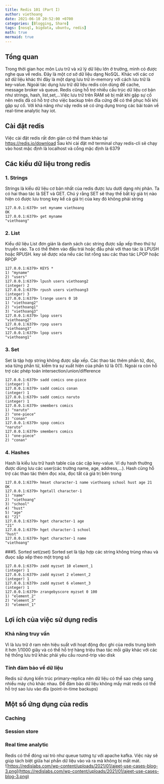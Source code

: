 ```yaml
---
title: Redis 101 (Part I)
author: viethoang
date: 2021-06-10 20:52:00 +0700
categories: [Blogging, Share]
tags: [nosql, bigdata, ubuntu, redis]
math: true
mermaid: true
---
```

## Tổng quan
Trong thời gian học môn Lưu trữ và xử lý dữ liệu lớn ở trường, mình có được nghe qua về redis. Đây là một cơ sở dữ liệu dạng NoSQL. Khác với các cơ sở dữ liệu khác thì đây là một dạng lưu trữ in-memory với cách lưu trữ là key-value. Ngoài tác dụng lưu trữ dữ liệu redis còn dùng để cache, message broker và queue. Redis cũng hỗ trợ nhiều cấu trúc dữ liệu cơ bản như strings, hash, list,set,...Việc lưu trữ trên RAM sẽ bị mất khi gặp sự cố nên redis đã có hỗ trợ cho việc backup trên đĩa cứng để có thể phục hồi khi gặp sự cố. Với khả năng như vậy redis sẽ có ứng dụng trong các bài toán về real-time analytic hay iot.

## Cài đặt redis
Việc cài đặt redis rất đơn giản có thể tham khảo tại https://redis.io/download
Sau khi cài đặt mở terminal chạy redis-cli sẽ chạy vào host mặc định là localhost và cổng mặc định là 6379
## Các kiểu dữ liệu trong redis
### 1. Strings
Strings là kiểu dữ liệu cơ bản nhất của redis được lưu dưới dạng nhị phân. Ta có hai thao tác là SET và GET. Chú ý rằng SET sẽ thay thế bất kỳ giá trị nào hiện có được lưu trong key kể cả giá trị của key đó không phải string
```
127.0.0.1:6379> set myname viethoang
OK
127.0.0.1:6379> get myname
"viethoang"
```
### 2. List
Kiểu dữ liệu List đơn giản là danh sách các string được sắp xếp theo thứ tự truyền vào. Ta có thể thêm vào đầu trái hoặc đầu phải với thao tác là LPUSH hoặc RPUSH. key sẽ được xóa nếu các list rỗng sau các thao tác LPOP hoặc RPOP
```
127.0.0.1:6379> KEYS *
1) "myname"
2) "users"
127.0.0.1:6379> lpush users viethoang2
(integer) 2
127.0.0.1:6379> rpush users viethoang3
(integer) 3
127.0.0.1:6379> lrange users 0 10
1) "viethoang2"
2) "viethoang1"
3) "viethoang3"
127.0.0.1:6379> lpop users
"viethoang2"
127.0.0.1:6379> rpop users
"viethoang3"
127.0.0.1:6379> lpop users
"viethoang1"
```
### 3. Set
Set là tập hợp string không được sắp xếp. Các thao tác thêm phần tử, đọc, xóa từng phần tử, kiểm tra sự xuất hiện của phần tử là 0(1). Ngoài ra còn hỗ trợ các phép toán intersection/union/difference
```
127.0.0.1:6379> sadd comics one-piece
(integer) 1
127.0.0.1:6379> sadd comics conan
(integer) 1
127.0.0.1:6379> sadd comics naruto
(integer) 1
127.0.0.1:6379> smembers comics
1) "naruto"
2) "one-piece"
3) "conan"
127.0.0.1:6379> spop comics
"naruto"
127.0.0.1:6379> smembers comics
1) "one-piece"
2) "conan"
```
### 4. Hashes
Hash là kiểu lưu trữ hash table của các cặp key-value. Ví dụ hash thường được dùng lưu các user(các trường name, age, address,...). Hash cũng hỗ trợ các thao tác thêm đọc xóa, đọc tất cả giá trị bên trong
```
127.0.0.1:6379> hmset character-1 name viethoang school hust age 21
OK
127.0.0.1:6379> hgetall character-1
1) "name"
2) "viethoang"
3) "school"
4) "hust"
5) "age"
6) "21"
127.0.0.1:6379> hget character-1 age
"21"
127.0.0.1:6379> hget character-1 school
"hust"
127.0.0.1:6379> hget character-1 name
"viethoang"
```
###5. Sorted set(zset)
Sorted set là tập hợp các string không trùng nhau và đuọc sắp xếp theo một trọng số
```
127.0.0.1:6379> zadd myzset 10 element_1
(integer) 1
127.0.0.1:6379> zadd myzset 2 element_2
(integer) 1
127.0.0.1:6379> zadd myzset 6 element_3
(integer) 1
127.0.0.1:6379> zrangebyscore myzset 0 100
1) "element_2"
2) "element_3"
3) "element_1"
```
## Lợi ích của việc sử dụng redis
### Khả năng truy vấn
Vì là lưu trữ ở ram nên hiệu suất với hoạt động đọc ghi của redis trung bình ít hơn 1/1000 giây và có thể hỗ trợ hàng triệu thao tác mỗi giây khác với các hệ thống lưu trữ khác phải yêu cầu round-trip vào disk
### Tính đảm bảo về dữ liệu
Redis sử dụng kiến trúc primary-replica nên dữ liệu có thể sao chép sang nhiều máy chủ khác nhau. Để đảm bảo dữ liệu không mấy mát redis có thể hỗ trợ sao lưu vào đĩa (point-in-time backups)
## Một số ứng dụng của redis
### Caching
### Session store
### Real time analytic
Redis có thể đóng vai trò như queue tương tự với apache kafka. Việc này sẽ giúp tách biệt giữa hai phần dữ liệu vào và ra mà không bị mất mát.<br/>
![https://redislabs.com/wp-content/uploads/2021/01/ajeet-use-cases-blog-3.png](https://redislabs.com/wp-content/uploads/2021/01/ajeet-use-cases-blog-3.png)
